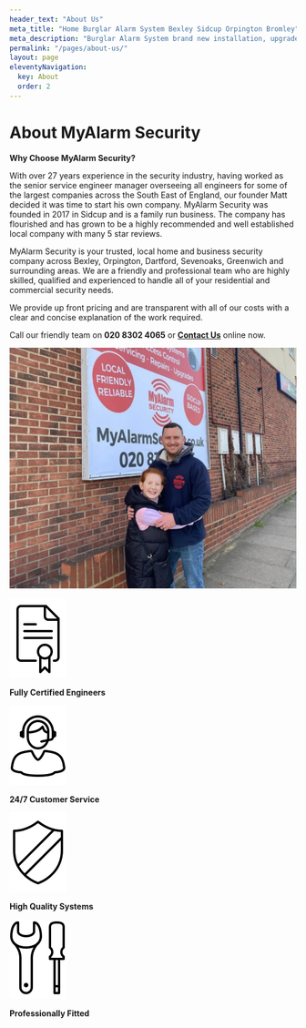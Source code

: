 ```yaml
---
header_text: "About Us"
meta_title: "Home Burglar Alarm System Bexley Sidcup Orpington Bromley"
meta_description: "Burglar Alarm System brand new installation, upgrade, service, battery change, panel replacement, decommision. Bexley, Dartford, Orpington, Bromley, Sevenoaks."
permalink: "/pages/about-us/"
layout: page
eleventyNavigation:
  key: About
  order: 2
---
```


# About MyAlarm Security 

**Why Choose MyAlarm Security?**

With over 27 years experience in the security industry, having worked as the senior service engineer manager overseeing all engineers for some of the largest companies across the South East of England, our founder Matt decided it was time to start his own company. MyAlarm Security was founded in 2017 in Sidcup and is a family run business. The company has flourished and has grown to be a highly recommended and well established local company with many 5 star reviews.

MyAlarm Security is your trusted, local home and business security company across Bexley, Orpington, Dartford, Sevenoaks, Greenwich and surrounding areas. We are a friendly and professional team who are highly skilled, qualified and experienced to handle all of your residential and commercial security needs.

We provide up front pricing and are transparent with all of our costs with a clear and concise explanation of the work required.

Call our friendly team on **020 8302 4065** or [**Contact Us**](/contact/) online now.

![](/images/pages/pages-about-us-kn0qr1ujabqxosacfamc.webp)

![Fully Certified Engineers](/images/pages/pages-about-us-fwpfv2puojru2u2ks6gr.webp)

**Fully Certified Engineers**

![24/7 Customer Service](/images/pages/pages-about-us-tkiznag6ogjvhhqyw3ph.webp)

**24/7 Customer Service**

![High Quality Systems](/images/pages/pages-about-us-jffbllclgfvjzwir2pqr.webp)

**High Quality Systems**

![Professionally Fitted](/images/pages/pages-about-us-qfioyjlsi8djqiablpbw.webp)

**Professionally Fitted**